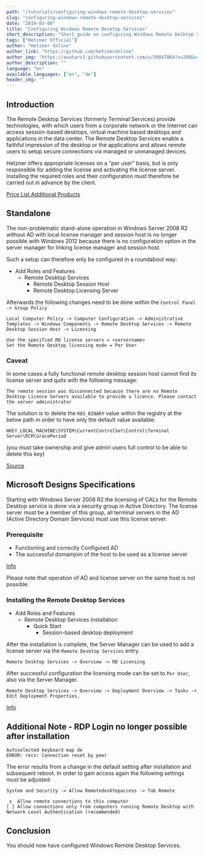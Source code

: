```yaml
---
path: "/tutorials/configuring-windows-remote-desktop-services"
slug: "configuring-windows-remote-desktop-services"
date: "2019-03-08"
title: "Configuring Windows Remote Desktop Services"
short_description: "Short guide on configuring Windows Remote Desktop Services."
tags: ["Hetzner Official"]
author: "Hetzner Online"
author_link: "https://github.com/hetzneronline"
author_img: "https://avatars3.githubusercontent.com/u/30047064?s=200&v=4"
author_description: ""
language: "en"
available_languages: ["en", "de"]
header_img: ""
---
```



## Introduction

The Remote Desktop Services (formerly Terminal Services) provide technologies, with which users from a corporate network or the Internet can access session-based desktops, virtual machine based desktops and applications in the data center. The Remote Desktop Services enable a faithful impression of the desktop or the applications and allows remote users to setup secure connections via managed or unmanaged devices.

Hetzner offers appropriate licenses on a "per user" basis, but is only responsible for adding the license and activating the license server. Installing the required roles and their configuration must therefore be carried out in advance by the client. 

[Price List Additional Products](https://wiki.hetzner.de/index.php/Preisliste_Zusatzprodukte#Sonstiges)

## Standalone

The non-problematic stand-alone operation in Windows Server 2008 R2 without AD with local license manager and session host is no longer possible with Windows 2012 because there is no configuration option in the server manager for linking license manager and session host.

Such a setup can therefore only be configured in a roundabout way: 

* Add Roles and Features
  * Remote Desktop Services
    * Remote Desktop Session Host
    * Remote Desktop Licensing Server 

Afterwards the following changes need to be done within the `Control Panel -> Group Policy`

```
Local Computer Policy -> Computer Configuration -> Administrative Templates -> Windows Components -> Remote Desktop Services -> Remote Desktop Session Host -> Licensing
```

```
Use the specified RD license servers = <servername>
Set the Remote Desktop licensing mode = Per User
```

### Caveat

In some cases a fully functional remote desktop session host cannot find its license server and quits with the following message: 

```
The remote session was disconnected because there are no Remote Desktop Licence Servers available to provide a licence. Please contact the server administrator
``` 

The solution is to delete the `REG_BINARY` value within the registry at the below path in order to have only the default value available: 

`HKEY_LOCAL_MACHINE\SYSTEM\CurrentControlSet\Control\Terminal Server\RCM\GracePeriod`

(you must take ownership and give admin users full control to be able to delete this key)

[Source](http://www.360ict.nl/blog/no-remote-desktop-licence-server-availible-on-rd-session-host-server-2012/)

## Microsoft Designs Specifications

Starting with Windows Server 2008 R2 the licensing of CALs for the Remote Desktop service is done via a security group in Active Directory. The license server must be a member of this group, all terminal servers in the AD (Active Directory Domain Services) must use this license server. 

### Prerequisite

* Functioning and correctly Configured AD 
* The successful domainjoin of the host to be used as a license server 

[Info](http://technet.microsoft.com/en-us/library/dn283324.aspx)

Please note that operation of AD and license server on the same host is not possible. 

### Installing the Remote Desktop Services

* Add Roles and Features
  * Remote Desktop Services installation
    * Quick Start
      * Session-based desktop deployment 

After the installation is complete, the Server Manager can be used to add a license server via the `Remote Desktop Services` entry. 

`Remote Desktop Services -> Overview -> RD Licensing`

After successful configuration the licensing mode can be set to `Per User`, also via the Server Manager. 

`Remote Desktop Services -> Overview -> Deployment Overview -> Tasks -> Edit Deployment Properties.`

[Info](http://www.microsoft.com/en-us/download/confirmation.aspx?id=29006)

## Additional Note - RDP Login no longer possible after installation

```
Autoselected keyboard map de
ERROR: recv: Connection reset by peer
```

The error results from a change in the default setting after installation and subsequent reboot. In order to gain access again the following settings must be adjusted: 

`System and Security -> Allow Remotedesktopaccess -> Tab Remote`

```
 x  Allow remote connections to this computer
[ ] Allow connections only from computers running Remote Desktop with Network Level Authentication (recommended)
```

## Conclusion

You should now have configured Windows Remote Desktop Services.
